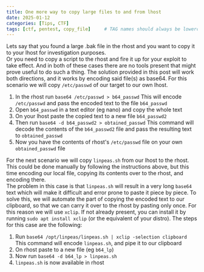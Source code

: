 ```yaml
---
title: One more way to copy large files to and from lhost
date: 2025-01-12
categories: [Tips, CTF]
tags: [ctf, pentest, copy_file]     # TAG names should always be lowercase
---
```


Lets say that you found a large .bak file in the rhost and you want to copy it to your lhost for investigation purposes.  
Or you need to copy a script to the rhost and fire it up for your exploit to take effect.
And in both of these cases there are no tools present that might prove useful to do such a thing.
The solution provided in this post will work both directions, and it works by encoding said file(s) as base64.
For this scenario we will copy `/etc/passwd` of our target to our own lhost.
1. In the rhost run `base64 /etc/passwd > b64_passwd`
	This will encode `/etc/passwd` and pass the encoded text to the file `b64_passwd`
2. Open `b64_passwd` in a text editor (eg nano) and copy the whole text
3. On your lhost paste the copied text to a new file `b64_passwd2`
4. Then run `base64 -d b64_passwd2 > obtained_passwd`
	This command will decode the contents of the `b64_passwd2` file and pass the resulting text to `obtained_passwd`
5. Now you have the contents of rhost's `/etc/passwd` file on your own `obtained_passwd` file

For the next scenario we will copy `linpeas.sh` from our lhost to the rhost.  This could be done manually by following the instructions above, but this time encoding our local file, copying its contents over to the rhost, and encoding there.  
The problem in this case is that `linpeas.sh` will result in a very long `base64` text which will make it difficult and error prone to paste it piece by piece.  To solve this, we will automate the part of copying the encoded text to our clipboard, so that we can carry it over to the rhost by pasting only once.
For this reason we will use `xclip`.  If not already present, you can install it by running `sudo apt install xclip` (or the equivalent of your distro).
The steps for this case are the following:
1. Run `base64 /opt/linpeas/linpeas.sh | xclip -selection clipboard`
	This command will encode `linpeas.sh`, and pipe it to our clipboard
2. On rhost paste to a new file (eg `b64_lp`)
3. Now run `base64 -d b64_lp > linpeas.sh`
4. `linpeas.sh` is now available in rhost
